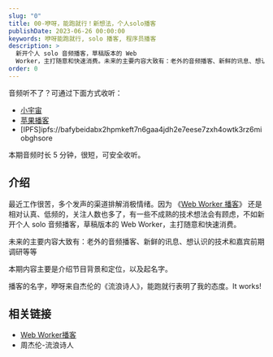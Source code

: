 ```yaml
---
slug: "0"
title: 00-咿呀，能跑就行！新想法，个人solo播客
publishDate: 2023-06-26 00:00:00
keywords: 咿呀能跑就行, solo 播客, 程序员播客
description: >
  新开个人 solo 音频播客，草稿版本的 Web
  Worker，主打随意和快速消费。未来的主要内容大致有：老外的音频播客、新鲜的讯息、想认识的技术和嘉宾前期调研等等本期内容主要是介绍节目背景和定位，以及起名字。
order: 0
---
```


音频听不了？可通过下面方式收听：

- [小宇宙](https://www.xiaoyuzhoufm.com/episode/6499acd3932f350aae22e19c)
- [苹果播客](https://podcasts.apple.com/cn/podcast/00-%E5%92%BF%E5%91%80-%E8%83%BD%E8%B7%91%E5%B0%B1%E8%A1%8C-%E8%BE%9B%E5%AE%9D%E6%96%B0%E6%83%B3%E6%B3%95-%E4%B8%AA%E4%BA%BAsolo%E6%92%AD%E5%AE%A2/id1695704262?i=1000619244614)
- [IPFS]ipfs://bafybeidabx2hpmkeft7n6gaa4jdh2e7eese7zxh4owtk3rz6miobghsore

本期音频时长 5 分钟，很短，可安全收听。

## 介绍

最近工作很苦，多个发声的渠道排解消极情绪。因为 《[Web Worker 播客](https://www.xiaoyuzhoufm.com/podcast/613753ef23c82a9a1ccfdf35)》 还是相对认真、低频的，关注人数也多了，有一些不成熟的技术想法会有顾虑，不如新开个人 solo 音频播客，草稿版本的 Web Worker，主打随意和快速消费。

未来的主要内容大致有：老外的音频播客、新鲜的讯息、想认识的技术和嘉宾前期调研等等

本期内容主要是介绍节目背景和定位，以及起名字。

播客的名字，咿呀来自杰伦的《流浪诗人》，能跑就行表明了我的态度。It works!

## 相关链接

- [Web Worker播客](https://www.xiaoyuzhoufm.com/podcast/613753ef23c82a9a1ccfdf35)
- 周杰伦-流浪诗人
